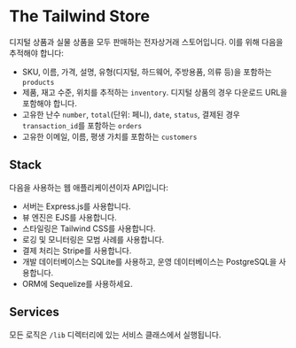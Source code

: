 # The Tailwind Store

디지털 상품과 실물 상품을 모두 판매하는 전자상거래 스토어입니다. 이를 위해 다음을 추적해야 합니다:

- SKU, 이름, 가격, 설명, 유형(디지털, 하드웨어, 주방용품, 의류 등)을 포함하는 `products`
- 제품, 재고 수준, 위치를 추적하는 `inventory`. 디지털 상품의 경우 다운로드 URL을 포함해야 합니다.
- 고유한 난수 `number`, `total`(단위: 페니), `date`, `status`, 결제된 경우 `transaction_id`를 포함하는 `orders`
- 고유한 이메일, 이름, 평생 가치를 포함하는 `customers`

## Stack

다음을 사용하는 웹 애플리케이션이자 API입니다:

- 서버는 Express.js를 사용합니다.
- 뷰 엔진은 EJS를 사용합니다.
- 스타일링은 Tailwind CSS를 사용합니다.
- 로깅 및 모니터링은 모범 사례를 사용합니다.
- 결제 처리는 Stripe를 사용합니다.
- 개발 데이터베이스는 SQLite를 사용하고, 운영 데이터베이스는 PostgreSQL을 사용합니다.
- ORM에 Sequelize를 사용하세요.

## Services

모든 로직은 `/lib` 디렉터리에 있는 서비스 클래스에서 실행됩니다.
